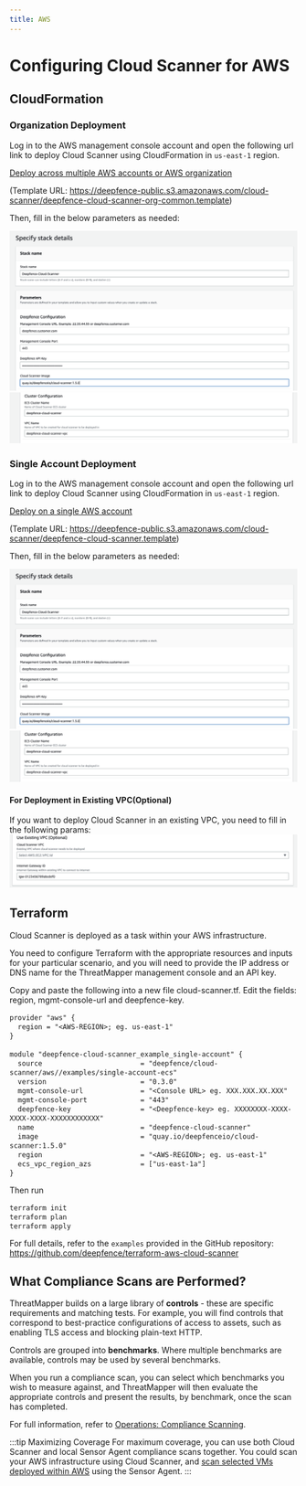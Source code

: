 ```yaml
---
title: AWS
---
```


# Configuring Cloud Scanner for AWS

## CloudFormation

### Organization Deployment

Log in to the AWS management console account and open the following url link to deploy Cloud Scanner using CloudFormation in `us-east-1` region.

[Deploy across multiple AWS accounts or AWS organization](https://us-east-1.console.aws.amazon.com/cloudformation/home?region=us-east-1#/stacks/create/review?templateURL=https://deepfence-public.s3.amazonaws.com/cloud-scanner/deepfence-cloud-scanner-org-common.template&stackName=Deepfence-Cloud-Scanner&param_CloudScannerImage=quay.io/deepfenceio/cloud-scanner:1.5.0)

(Template URL: https://deepfence-public.s3.amazonaws.com/cloud-scanner/deepfence-cloud-scanner-org-common.template)

Then, fill in the below parameters as needed:

![AWS Single Account Cloud Scanner Params Deepfence Config](../img/compliance-install-aws-2.png)
![AWS Single Account Cloud Scanner Params Cluster Config](../img/compliance-install-aws-3.png)


### Single Account Deployment

Log in to the AWS management console account and open the following url link to deploy Cloud Scanner using CloudFormation in `us-east-1` region.

[Deploy on a single AWS account](https://us-east-1.console.aws.amazon.com/cloudformation/home?region=us-east-1#/stacks/create/review?templateURL=https://deepfence-public.s3.amazonaws.com/cloud-scanner/deepfence-cloud-scanner.template&stackName=Deepfence-Cloud-Scanner&param_CloudScannerImage=quay.io/deepfenceio/cloud-scanner:1.5.0)

(Template URL: https://deepfence-public.s3.amazonaws.com/cloud-scanner/deepfence-cloud-scanner.template)

Then, fill in the below parameters as needed:

![AWS Single Account Cloud Scanner Params Deepfence Config](../img/compliance-install-aws-2.png)
![AWS Single Account Cloud Scanner Params Cluster Config](../img/compliance-install-aws-3.png)

#### For Deployment in Existing VPC(Optional)

If you want to deploy Cloud Scanner in an existing VPC, you need to fill in the following params:
![AWS Single Account Cloud Scanner Params Existing VPC Config](../img/compliance-install-aws-4.png)

## Terraform

Cloud Scanner is deployed as a task within your AWS infrastructure.

You need to configure Terraform with the appropriate resources and inputs for your particular scenario, and you will need to provide the IP address or DNS name for the ThreatMapper management console and an API key.

Copy and paste the following into a new file cloud-scanner.tf. Edit the fields: region, mgmt-console-url and deepfence-key.
```shell
provider "aws" {
  region = "<AWS-REGION>; eg. us-east-1"
}

module "deepfence-cloud-scanner_example_single-account" {
  source                        = "deepfence/cloud-scanner/aws//examples/single-account-ecs"
  version                       = "0.3.0"
  mgmt-console-url              = "<Console URL> eg. XXX.XXX.XX.XXX"
  mgmt-console-port             = "443"
  deepfence-key                 = "<Deepfence-key> eg. XXXXXXXX-XXXX-XXXX-XXXX-XXXXXXXXXXXX"
  name                          = "deepfence-cloud-scanner"
  image                         = "quay.io/deepfenceio/cloud-scanner:1.5.0"
  region                        = "<AWS-REGION>; eg. us-east-1"
  ecs_vpc_region_azs            = ["us-east-1a"]
}
```

Then run
```shell
terraform init
terraform plan
terraform apply
```

For full details, refer to the `examples` provided in the GitHub repository: https://github.com/deepfence/terraform-aws-cloud-scanner

## What Compliance Scans are Performed?

ThreatMapper builds on a large library of **controls** - these are specific requirements and matching tests.  For example, you will find controls that correspond to best-practice configurations of access to assets, such as enabling TLS access and blocking plain-text HTTP.

Controls are grouped into **benchmarks**. Where multiple benchmarks are available, controls may be used by several benchmarks.

When you run a compliance scan, you can select which benchmarks you wish to measure against, and ThreatMapper will then evaluate the appropriate controls and present the results, by benchmark, once the scan has completed.

For full information, refer to [Operations: Compliance Scanning](/docs/operations/compliance).

:::tip Maximizing Coverage
For maximum coverage, you can use both Cloud Scanner and local Sensor Agent compliance scans together. You could scan your AWS infrastructure using Cloud Scanner, and [scan selected VMs deployed within AWS](other) using the Sensor Agent.
:::
